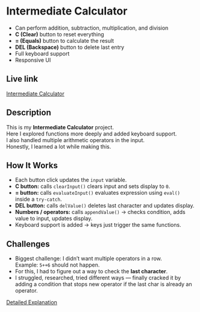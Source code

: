 # Intermediate Calculator

-   Can perform addition, subtraction, multiplication, and division
-   **C (Clear)** button to reset everything
-   **= (Equals)** button to calculate the result
-   **DEL (Backspace)** button to delete last entry
-   Full keyboard support
-   Responsive UI

## Live link

[Intermediate Calculator](https://aniket23padalkar.github.io/Calculator/Intermediate/)

## Description

This is my **Intermediate Calculator** project.  
Here I explored functions more deeply and added keyboard support.  
I also handled multiple arithmetic operators in the input.  
Honestly, I learned a lot while making this.

## How It Works

-   Each button click updates the `input` variable.
-   **C button:** calls `clearInput()` clears input and sets display to `0`.
-   **= button:** calls `evaluateInput()` evaluates expression using `eval()` inside a `try-catch`.
-   **DEL button:** calls `delValue()` deletes last character and updates display.
-   **Numbers / operators:** calls `appendValue()` → checks condition, adds value to input, updates display.
-   Keyboard support is added → keys just trigger the same functions.

## Challenges

-   Biggest challenge: I didn’t want multiple operators in a row.  
    Example: `5++6` should not happen.
-   For this, I had to figure out a way to check the **last character**.
-   I struggled, researched, tried different ways — finally cracked it by adding a condition that stops new operator if the last char is already an operator.

[Detailed Explanation](./EXPLAIN.md)
